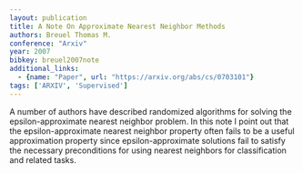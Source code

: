 ```yaml
---
layout: publication
title: A Note On Approximate Nearest Neighbor Methods
authors: Breuel Thomas M.
conference: "Arxiv"
year: 2007
bibkey: breuel2007note
additional_links:
  - {name: "Paper", url: "https://arxiv.org/abs/cs/0703101"}
tags: ['ARXIV', 'Supervised']
---
```

A number of authors have described randomized algorithms for solving the epsilon-approximate nearest neighbor problem. In this note I point out that the epsilon-approximate nearest neighbor property often fails to be a useful approximation property since epsilon-approximate solutions fail to satisfy the necessary preconditions for using nearest neighbors for classification and related tasks.

